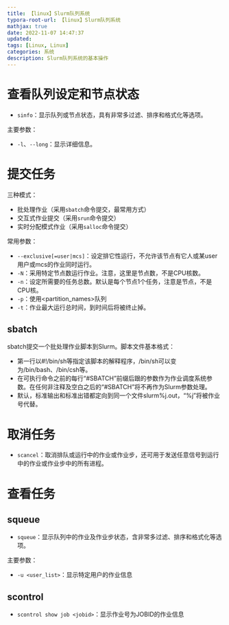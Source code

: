 ```yaml
---
title: 【linux】Slurm队列系统
typora-root-url: 【linux】Slurm队列系统
mathjax: true
date: 2022-11-07 14:47:37
updated:
tags: [Linux, Linux]
categories: 系统
description: Slurm队列系统的基本操作
---
```






# 查看队列设定和节点状态

- `sinfo`：显示队列或节点状态，具有非常多过滤、排序和格式化等选项。

主要参数：

- `-l`、`--long`：显示详细信息。



# 提交任务

三种模式：

- 批处理作业（采用`sbatch`命令提交，最常用方式）
-  交互式作业提交（采用`srun`命令提交）
-  实时分配模式作业（采用`salloc`命令提交）

常用参数：

- `--exclusive[=user|mcs]`：设定排它性运行，不允许该节点有它人或某user用户或mcs的作业同时运行。
- `-N`：采用特定节点数运行作业。注意，这里是节点数，不是CPU核数。
- `-n`：设定所需要的任务总数。默认是每个节点1个任务，注意是节点，不是CPU核。
- `-p`：使用<partition_names>队列
- `-t`：作业最大运行总时间，到时间后将被终止掉。

## sbatch

sbatch提交一个批处理作业脚本到Slurm。脚本文件基本格式：

- 第一行以#!/bin/sh等指定该脚本的解释程序，/bin/sh可以变为/bin/bash、/bin/csh等。
- 在可执行命令之前的每行“#SBATCH”前缀后跟的参数作为作业调度系统参数。在任何非注释及空白之后的“#SBATCH”将不再作为Slurm参数处理。
- 默认，标准输出和标准出错都定向到同一个文件slurm­%j.out，“%j”将被作业号代替。





# 取消任务

- `scancel`：取消排队或运行中的作业或作业步，还可用于发送任意信号到运行中的作业或作业步中的所有进程。



# 查看任务

## squeue

- `squeue`：显示队列中的作业及作业步状态，含非常多过滤、排序和格式化等选项。

主要参数：

- `-u <user_list>`：显示特定用户的作业信息

## scontrol

- `scontrol show job <jobid>`：显示作业号为JOBID的作业信息
